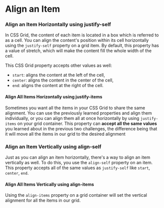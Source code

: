 # Align an Item

### Align an Item Horizontally using justify-self
In CSS Grid, the content of each item is located in a box which is referred to as a cell. You can align the content's position within its cell horizontally using the `justify-self` property on a grid item. By default, this property has a value of stretch, which will make the content fill the whole width of the cell.

This CSS Grid property accepts other values as well:
- `start`: aligns the content at the left of the cell,
- `center`: aligns the content in the center of the cell,
- `end`: aligns the content at the right of the cell.

#### Align All Items Horizontally using justify-items
Sometimes you want all the items in your CSS Grid to share the same alignment. You can use the previously learned properties and align them individually, or you can align them all at once horizontally by using `justify-items` on your grid container. This property can **accept all the same values** you learned about in the previous two challenges, the difference being that it will move all the items in our grid to the desired alignment

### Align an Item Vertically using align-self
Just as you can align an item horizontally, there's a way to align an item vertically as well. To do this, you use the `align-self` property on an item. This property accepts all of the same values as `justify-self` like `start`,  `center`, `end`.

#### Align All Items Vertically using align-items
Using the `align-items` property on a grid container will set the vertical alignment for all the items in our grid.
